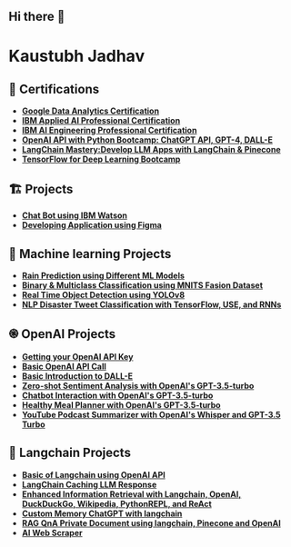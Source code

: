 ## Hi there 👋
# Kaustubh Jadhav

## 🏅 Certifications
- **[Google Data Analytics Certification](https://coursera.org/share/3a394bccfe6dd03f430544db5b9d7f35)**
- **[IBM Applied AI Professional Certification](https://coursera.org/share/8fb5fe00ab93bbc17c1a8d08bc4abdfc)**
- **[IBM AI Engineering Professional Certification](https://coursera.org/share/0ebd70b94a9f059bc690e5e1ed76feb1)**
- **[OpenAI API with Python Bootcamp: ChatGPT API, GPT-4, DALL-E](https://www.udemy.com/certificate/UC-ea392475-ba9a-452a-a3ce-15d946e0af7f/)**
- **[LangChain Mastery:Develop LLM Apps with LangChain & Pinecone](https://www.udemy.com/certificate/UC-abb72de7-6585-4f2a-a310-93cbb536bb72/)**
- **[TensorFlow for Deep Learning Bootcamp](http://ude.my/UC-9eebcb71-965b-454b-9450-030adf78bbab)** 

## 🏗 Projects

- **[Chat Bot using IBM Watson](https://github.com/Kaustubh174/ibm_chat_bot)**
- **[Developing Application using Figma](https://github.com/Kaustubh174/figma_project/blob/main/README.md)**

## 🤖 Machine learning Projects

- **[Rain Prediction using Different ML Models](https://github.com/Kaustubh174/Rain_prediction)**
- **[Binary & Multiclass Classification using MNITS Fasion Dataset](https://github.com/Kaustubh174/Binary_Multiclass_Classification_using_Machine_Learning)**
- **[Real Time Object Detection using YOLOv8](https://github.com/Kaustubh174/Real-Time-Object-Detection-using-YOLOv8-and-Streamlit)**
- **[NLP Disaster Tweet Classification with TensorFlow, USE, and RNNs](https://github.com/Kaustubh174/Tensorflow_NLP_LSTM_GRU_Bidirectional_USE)**

## ֎ OpenAI Projects

- **[Getting your OpenAI API Key](https://github.com/Kaustubh174/genapikey)**
- **[Basic OpenAI API Call](https://github.com/Kaustubh174/Basic-OpenAI-API-call)**
- **[Basic Introduction to DALL-E](https://github.com/Kaustubh174/DALL_E_intro)**
- **[Zero-shot Sentiment Analysis with OpenAI's GPT-3.5-turbo](https://github.com/Kaustubh174/zero-shot_segment_analysis)**
- **[Chatbot Interaction with OpenAI's GPT-3.5-turbo](https://github.com/Kaustubh174/interactive_chatbot)**
- **[Healthy Meal Planner with OpenAI's GPT-3.5-turbo](https://github.com/Kaustubh174/Meal_planner)**
- **[YouTube Podcast Summarizer with OpenAI's Whisper and GPT-3.5 Turbo](https://github.com/Kaustubh174/Youtube_video_summary)**

## 🔗 Langchain Projects

- **[Basic of Langchain using OpenAI API](https://github.com/Kaustubh174/Basic_langchain)**
- **[LangChain Caching LLM Response](https://github.com/Kaustubh174/langchain_cache)**
- **[Enhanced Information Retrieval with Langchain, OpenAI, DuckDuckGo, Wikipedia, PythonREPL, and ReAct](https://github.com/Kaustubh174/ReAct_langchain)**
- **[Custom Memory ChatGPT with langchain](https://github.com/Kaustubh174/-Custom-Memory-ChatGPT-with-langchain)**
- **[RAG QnA Private Document using langchain, Pinecone and OpenAI](https://github.com/Kaustubh174/RAG-QnA-Private-Document-using-langchain-Pinecone-and-OpenAI)**
- **[AI Web Scraper](https://github.com/Kaustubh174/AI_web_scrapper)**
